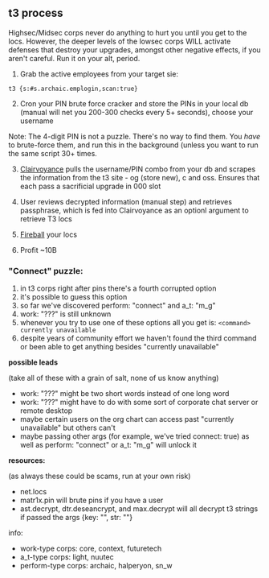 ## t3 process

Highsec/Midsec corps never do anything to hurt you until you get to the locs. However, the deeper levels of the lowsec corps WILL activate defenses that destroy your upgrades, amongst other negative effects, if you aren't careful. Run it on your alt, period.

1. Grab the active employees from your target sie:

```
t3 {s:#s.archaic.emplogin,scan:true}
```

2. Cron your PIN brute force cracker and store the PINs in your local db (manual will net you 200-300 checks every 5+ seconds), choose your username

Note: The 4-digit PIN is not a puzzle. There's no way to find them. You *have* to brute-force them, and run this in the background (unless you want to run the same script 30+ times.

3. [Clairvoyance](https://github.com/notarikon-nz/hackmud/blob/main/t3/clairvoyance.js) pulls the username/PIN combo from your db and scrapes the information from the t3 site - og (store new), c and oss. Ensures that each pass a sacrificial upgrade in 000 slot

4. User reviews decrypted information (manual step) and retrieves passphrase, which is fed into Clairvoyance as an optionl argument to retrieve T3 locs

5. [Fireball](https://github.com/notarikon-nz/hackmud/blob/main/t3/fireball.js) your locs

6. Profit ~10B



### "Connect" puzzle:

1. in t3 corps right after pins there's a fourth corrupted option
2. it's possible to guess this option
3. so far we've discovered perform: "connect" and a_t: "m_g"
4. work: "???" is still unknown
5. whenever you try to use one of these options all you get is: `<command> currently unavailable`
6. despite years of community effort we haven't found the third command or been able to get anything besides "currently unavailable"

**possible leads**

(take all of these with a grain of salt, none of us know anything)

* work: "???" might be two short words instead of one long word
* work: "???" might have to do with some sort of corporate chat server or remote desktop
* maybe certain users on the org chart can access past "currently unavailable" but others can't
* maybe passing other args (for example, we've tried connect: true) as well as perform: "connect" or a_t: "m_g" will unlock it

**resources:**

(as always these could be scams, run at your own risk)

* net.locs
* matr1x.pin will brute pins if you have a user
* ast.decrypt, dtr.deseancrypt, and max.decrypt will all decrypt t3 strings if passed the args {key: "<decryption key>", str: "<string to decrypt>"}

info:
* work-type corps: core, context, futuretech
* a_t-type corps: light, nuutec
* perform-type corps: archaic, halperyon, sn_w
